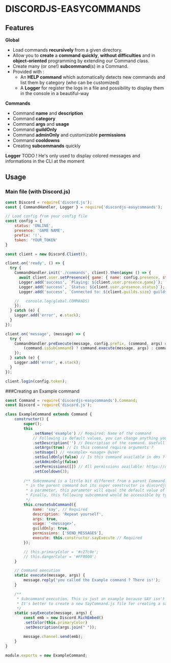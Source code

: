 # DISCORDJS-EASYCOMMANDS

## Features

**Global**
- Load commands **recursively** from a given directory.
- Allow you to **create** a **command** **quickly**, **without difficulties** and in **object-oriented** programming by extending our Command class.
- Create many (or one!) **subcommand**(s) in a Command.
- Provided with :
  - An **HELP command** which automatically detects new commands and list them by category (who can be customized)
  - A **Logger** for register the logs in a file and possibility to display them in the console in a beautiful-way

**Commands**

- Command **name** and **description**
- Command **category**
- Command **args** and **usage**
- Command **guildOnly**
- Command **adminOnly** and customizable **permissions**
- Command **cooldowns**
- Creating **subcommands** quickly

**Logger**
TODO ! He's only used to display colored messages and informations in the CLI at the moment

## Usage
### Main file (with Discord.js)
```js
const Discord = require('discord.js');
const { CommandHandler, Logger } = require('discordjs-easycommands');

// Load config from your config file
const config = {
    status: 'ONLINE',
    presence: 'GAME NAME',
    prefix: '!',
    token: 'YOUR_TOKEN'
}

const client = new Discord.Client();

client.on('ready', () => {
  try {
    CommandHandler.init('./commands', client).then(async () => {
      await client.user.setPresence({ game: { name: config.presence, status: config.status } });
      Logger.add('success', `Playing: ${client.user.presence.game}`);
      Logger.add('success', `Status: ${client.user.presence.status}`);
      Logger.add('success', `Connected to: ${client.guilds.size} guilds`);

    //   console.log(global.COMMANDS)
    });
  } catch (e) {
    Logger.add('error', e.stack);
  }
});

client.on('message', (message) => {
  try {
    CommandHandler.preExecute(message, config.prefix, (command, args) => {
        (command.isSubCommand) ? command.execute(message, args) : command.constructor.execute(message, args);
    });
  } catch (e) {
    Logger.add('error', e.stack);
  }
});

client.login(config.token);
```

###Creating an Example command
```js
const Command = require('discordjs-easycommands').Command;
const Discord = require('discord.js');

class ExampleCommand extends Command {
    constructor() {
        super();
        this
            .setName('example') // Required: Name of the command
            // Following is default values, you can change anything you'll need
            .setDescription('') // Description of the command. Usefull when using help command
            .setArgs(true) // Is this command require arguments ?
            .setUsage() // <example> <usage> @user
            .setGuildOnly(false) // Is this command available in dms ?
            .setAdminOnly(false)
            .setPermissions([]) // All permissions available: https://discord.js.org/#/docs/main/stable/class/Permissions?scrollTo=s-FLAGS
            .setCooldown(3);
            
        /** Subcommand is a little bit different from a parent Command. He's generated by the parent Command (example, here), you can change everyhing like
         * in the parent command but its super constructor is discordjs-easycommands.Command and not the parent command. So if you don't type anything for
         * a parameter, this parameter will equal the default value of Command. (eg: The cooldown of the following subcommand would be the 3 default value).
         * Finally, this following subcommand would be accessible by typing: {prefix}example say "A simple message to repeats"
         */
        this.createSubCommand({
            name: 'say', // Required
            description: 'Repeat yourself',
            args: true,
            usage: '<message>',
            guildOnly: true,
            permissions: ['SEND_MESSAGES'],
            execute: this.constructor.sayExecute // Required
        });

        // this.primaryColor = '#c27c0e';
        // this.dangerColor = '#FF0000';
    }

    // Command execution
    static execute(message, args) {
        message.reply('you called the Example command ? There is!');
    }

    /**
     * Subcommand execution. This is just an example because SAY isn't a real Subcommand of EXAMPLE. 
     * It's better to create a new SayCommand.js file for creating a say command.
     */
    static sayExecute(message, args) {
        const emb = new Discord.RichEmbed()
        .setColor(this.primaryColor)
        .setDescription(args.join(" "));

        message.channel.send(emb);
    }
}

module.exports = new ExampleCommand;
```